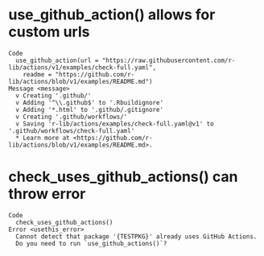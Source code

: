 # use_github_action() allows for custom urls

    Code
      use_github_action(url = "https://raw.githubusercontent.com/r-lib/actions/v1/examples/check-full.yaml",
        readme = "https://github.com/r-lib/actions/blob/v1/examples/README.md")
    Message <message>
      v Creating '.github/'
      v Adding '^\\.github$' to '.Rbuildignore'
      v Adding '*.html' to '.github/.gitignore'
      v Creating '.github/workflows/'
      v Saving 'r-lib/actions/examples/check-full.yaml@v1' to '.github/workflows/check-full.yaml'
      * Learn more at <https://github.com/r-lib/actions/blob/v1/examples/README.md>.

# check_uses_github_actions() can throw error

    Code
      check_uses_github_actions()
    Error <usethis_error>
      Cannot detect that package '{TESTPKG}' already uses GitHub Actions.
      Do you need to run `use_github_actions()`?

